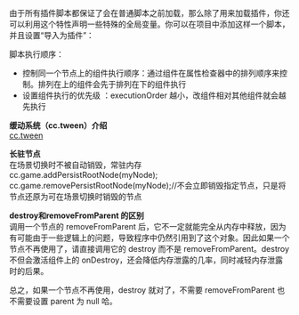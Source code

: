 

由于所有插件脚本都保证了会在普通脚本之前加载，那么除了用来加载插件，你还可以利用这个特性声明一些特殊的全局变量。你可以在项目中添加这样一个脚本，并且设置“导入为插件”：  


脚本执行顺序： 
* 控制同一个节点上的组件执行顺序：通过组件在属性检查器中的排列顺序来控制。排列在上的组件会先于排列在下的组件执行  
* 设置组件执行的优先级 ：executionOrder 越小，改组件相对其他组件就会越先执行  



__缓动系统（cc.tween）介绍__  
[cc.tween](https://docs.cocos.com/creator/manual/zh/scripting/tween.html)  


__长驻节点__  
在场景切换时不被自动销毁，常驻内存  
    cc.game.addPersistRootNode(myNode);
    cc.game.removePersistRootNode(myNode);//不会立即销毁指定节点，只是将节点还原为可在场景切换时销毁的节点  


__destroy和removeFromParent 的区别__  
调用一个节点的 removeFromParent 后，它不一定就能完全从内存中释放，因为有可能由于一些逻辑上的问题，导致程序中仍然引用到了这个对象。因此如果一个节点不再使用了，请直接调用它的 destroy 而不是 removeFromParent。destroy 不但会激活组件上的 onDestroy，还会降低内存泄露的几率，同时减轻内存泄露时的后果。

总之，如果一个节点不再使用，destroy 就对了，不需要 removeFromParent 也不需要设置 parent 为 null 哈。  
